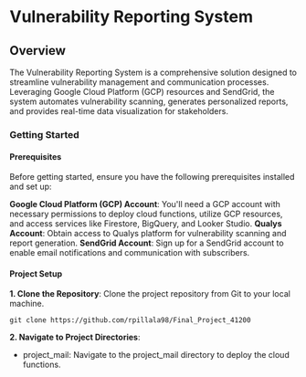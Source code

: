 # Vulnerability Reporting System 

## Overview

The Vulnerability Reporting System is a comprehensive solution designed to streamline vulnerability management and communication processes. Leveraging Google Cloud Platform (GCP) resources and SendGrid, the system automates vulnerability scanning, generates personalized reports, and provides real-time data visualization for stakeholders.

### Getting Started
#### Prerequisites
Before getting started, ensure you have the following prerequisites installed and set up:

**Google Cloud Platform (GCP) Account**: You'll need a GCP account with necessary permissions to deploy cloud functions, utilize GCP resources, and access services like Firestore, BigQuery, and Looker Studio.
**Qualys Account**: Obtain access to Qualys platform for vulnerability scanning and report generation.
**SendGrid Account**: Sign up for a SendGrid account to enable email notifications and communication with subscribers.

#### Project Setup
**1. Clone the Repository**: Clone the project repository from Git to your local machine.

```git clone https://github.com/rpillala98/Final_Project_41200```

**2. Navigate to Project Directories**:
- project_mail: Navigate to the project_mail directory to deploy the cloud functions.

